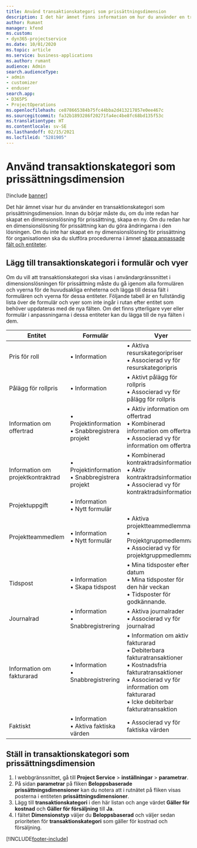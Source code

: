 ```yaml
---
title: Använd transaktionskategori som prissättningsdimension
description: I det här ämnet finns information om hur du använder en transaktionskategori som prissättningsdimension.
author: Rumant
manager: kfend
ms.custom:
- dyn365-projectservice
ms.date: 10/01/2020
ms.topic: article
ms.service: business-applications
ms.author: rumant
audience: Admin
search.audienceType:
- admin
- customizer
- enduser
search.app:
- D365PS
- ProjectOperations
ms.openlocfilehash: ce878665384b75fc44bba2d413217857e0ee467c
ms.sourcegitcommit: fa32b1893286f20271fa4ec4be8fc68bd135f53c
ms.translationtype: HT
ms.contentlocale: sv-SE
ms.lasthandoff: 02/15/2021
ms.locfileid: "5281905"
---
```

# <a name="use-transaction-category-as-a-pricing-dimension"></a>Använd transaktionskategori som prissättningsdimension

[!include [banner](../includes/psa-now-project-operations.md)]

Det här ämnet visar hur du använder en transaktionskategori som prissättningsdimension. Innan du börjar måste du, om du inte redan har skapat en dimensionslösning för prissättning, skapa en ny. Om du redan har en dimensionslösning för prissättning kan du göra ändringarna i den lösningen. Om du inte har skapat en ny dimensionslösning för prissättning för organisationen ska du slutföra procedurerna i ämnet [skapa anpassade fält och entiteter](create-custom-fields-entities.md).

## <a name="add-transaction-category-to-forms-and-views"></a>Lägg till transaktionskategori i formulär och vyer
Om du vill att transaktionskategori ska visas i användargränssnittet i dimensionslösningen för prissättning måste du gå igenom alla formulären och vyerna för de huvudsakliga enheterna och lägga till dessa fält i formulären och vyerna för dessa entiteter.
Följande tabell är en fullständig lista över de formulär och vyer som inte ingår i rutan efter entitet som behöver uppdateras med de nya fälten. Om det finns ytterligare vyer eller formulär i anpassningarna i dessa entiteter kan du lägga till de nya fälten i dem.

|  Entitet        | Formulär     |Vyer        |
| ------------------------------|---------------------------------|----------------------------------|
|  Pris för roll|• Information |• Aktiva resurskategoripriser<br> • Associerad vy för resurskategoripris|
|  Pålägg för rollpris|• Information|• Aktivt pålägg för rollpris<br>• Associerad vy för pålägg för rollpris|
|  Information om offertrad|• Projektinformation<br>• Snabbregistrera projekt|• Aktiv information om offertrad<br>• Kombinerad information om offertrad<br>• Associerad vy för information om offertrad|
|  Information om projektkontraktrad|• Projektinformation<br>• Snabbregistrera projekt|• Kombinerad kontraktradsinformation<br>• Aktiv kontraktradsinformation<br>• Associerad vy för kontraktradsinformation|
|  Projektuppgift|• Information<br>• Nytt formulär||
|  Projektteammedlem|• Information<br>• Nytt formulär|• Aktiva projektteammedlemmar<br>• Projektgruppmedlemmar<br>• Associerad vy för projektgruppmedlemmar|
|  Tidspost|• Information<br>• Skapa tidspost|• Mina tidsposter efter datum<br>• Mina tidsposter för den här veckan<br>• Tidsposter för godkännande.|
|  Journalrad|• Information<br>• Snabbregistrering|• Aktiva journalrader<br>• Associerad vy för journalrad|
|  Information om fakturarad|• Information<br>• Snabbregistrering|• Information om aktiv fakturarad<br>• Debiterbara fakturatransaktioner<br>• Kostnadsfria fakturatransaktioner<br>• Associerad vy för information om fakturarad<br>• Icke debiterbar fakturatransaktion|
|  Faktiskt|• Information<br>• Aktiva faktiska värden|• Associerad vy för faktiska värden|

## <a name="set-up-transaction-category-as-a-pricing-dimension"></a>Ställ in transaktionskategori som prissättningsdimension

1. I webbgränssnittet, gå till **Project Service** > **inställningar** > **parametrar**. 
2. På sidan **parametrar** på fliken **Beloppsbaserade prissättningsdimensioner** kan du notera att i rutnätet på fliken visas posterna i entiteten **prissättningsdimensioner**.
3. Lägg till **transaktionskategori** i den här listan och ange värdet **Gäller för kostnad** och **Gäller för försäljning** till **Ja**.
4. I fältet **Dimensionstyp** väljer du **Beloppsbaserad** och väljer sedan prioriteten för **transaktionskategori** som gäller för kostnad och försäljning.


[!INCLUDE[footer-include](../includes/footer-banner.md)]